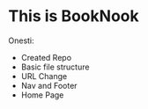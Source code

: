 # This is BookNook

Onesti:

- Created Repo
- Basic file structure
- URL Change
- Nav and Footer
- Home Page
